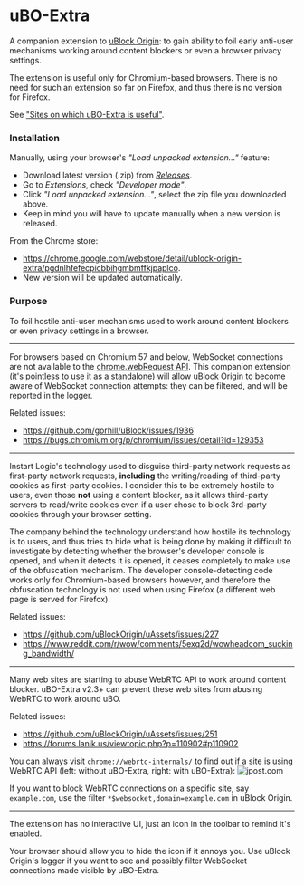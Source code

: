 # uBO-Extra

A companion extension to [uBlock Origin](https://github.com/gorhill/uBlock): to gain ability to foil early anti-user mechanisms working around content blockers or even a browser privacy settings.

The extension is useful only for Chromium-based browsers. There is no need for such an extension so far on Firefox, and thus there is no version for Firefox.

See ["Sites on which uBO-Extra is useful"](https://github.com/gorhill/uBO-Extra/wiki/Sites-on-which-uBO-Extra-is-useful).

### Installation

Manually, using your browser's _"Load unpacked extension..."_ feature:
- Download latest version (.zip) from [_Releases_](https://github.com/gorhill/uBO-Extra/releases).
- Go to _Extensions_, check _"Developer mode"_.
- Click _"Load unpacked extension..."_, select the zip file you downloaded above.
- Keep in mind you will have to update manually when a new version is released.

From the Chrome store:
- <https://chrome.google.com/webstore/detail/ublock-origin-extra/pgdnlhfefecpicbbihgmbmffkjpaplco>.
- New version will be updated automatically.

### Purpose

To foil hostile anti-user mechanisms used to work around content blockers or even privacy settings in a browser.

***

For browsers based on Chromium 57 and below, WebSocket connections are not available to the [chrome.webRequest API](https://developer.chrome.com/extensions/webRequest). This companion extension (it's pointless to use it as a standalone) will allow uBlock Origin to become aware of WebSocket connection attempts: they can be filtered, and will be reported in the logger.

Related issues:

- <https://github.com/gorhill/uBlock/issues/1936>
- <https://bugs.chromium.org/p/chromium/issues/detail?id=129353>

***

Instart Logic's technology used to disguise third-party network requests as first-party network requests, **including** the writing/reading of third-party cookies as first-party cookies. I consider this to be extremely hostile to users, even those **not** using a content blocker, as it allows third-party servers to read/write cookies even if a user chose to block 3rd-party cookies through your browser setting.

The company behind the technology understand how hostile its technology is to users, and thus tries to hide what is being done by making it difficult to investigate by detecting whether the browser's developer console is opened, and when it detects it is opened, it ceases completely to make use of the obfuscation mechanism. The developer console-detecting code works only for Chromium-based browsers however, and therefore the obfuscation technology is not used when using Firefox (a different web page is served for Firefox).

Related issues:

- <https://github.com/uBlockOrigin/uAssets/issues/227>
- <https://www.reddit.com/r/wow/comments/5exq2d/wowheadcom_sucking_bandwidth/>

***

Many web sites are starting to abuse WebRTC API to work around content blocker. uBO-Extra v2.3+ can prevent these web sites from abusing WebRTC to work around uBO.

Related issues:
- <https://github.com/uBlockOrigin/uAssets/issues/251>
- <https://forums.lanik.us/viewtopic.php?p=110902#p110902>

You can always visit `chrome://webrtc-internals/` to find out if a site is using WebRTC API (left: without uBO-Extra, right: with uBO-Extra):
![jpost.com](https://cloud.githubusercontent.com/assets/585534/21578491/5f238ad6-cf50-11e6-9d27-a46e5e4673db.png)

If you want to block WebRTC connections on a specific site, say `example.com`, use the filter `*$websocket,domain=example.com` in uBlock Origin.

***

The extension has no interactive UI, just an icon in the toolbar to remind it's enabled.

Your browser should allow you to hide the icon if it annoys you. Use uBlock Origin's logger if you want to see and possibly filter WebSocket connections made visible by uBO-Extra.
